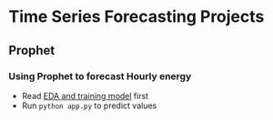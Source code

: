 # Time Series Forecasting Projects
## Prophet
### Using Prophet to forecast Hourly energy 
- Read [EDA and training model](TimeSeriesForcasting\Prophet\prophet.ipynb) first
- Run 
```python app.py``` to predict values